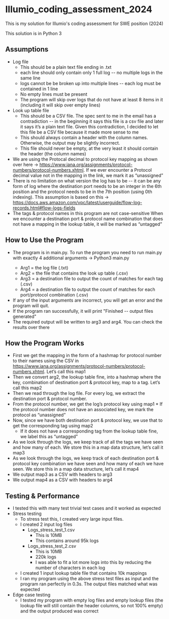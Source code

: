 # Illumio_coding_assessment_2024
This is my solution for Illumio's coding assessment for SWE position (2024)

This solution is in Python 3

## Assumptions
* Log file
    * This should be a plain text file ending in .txt
    * each line should only contain only 1 full log -- no multiple logs in the same line
    * logs cannot be be broken up into multiple lines -- each log must be contained in 1 line 
    * No empty lines must be present
    * The program will skip over logs that do not have at least 8 items in it (including it will skip over empty lines)
* Look up table file
    * This should be a CSV file. The spec sent to me in the email has a contradiction -- in the beginning it says this file is a csv file and later it says it’s a plain text file. Given this contradiction, I decided to let this file be a CSV file because it made more sense to me
    * This should always contain a header with the column names. Otherwise, the output may be slightly incorrect.
    * This file should never be empty, at the very least it should contain the header (the column names)
* We are using the Protocal decimal to protocol key mapping as shown over here → https://www.iana.org/assignments/protocol-numbers/protocol-numbers.xhtml. If we ever encounter a Protocol decimal value not in the mapping in the link, we mark it as “unassigned”
* There is no limitation on what version the log has to be -- it can be any form of log where the destination port needs to be an integer in the 6th position and the protocol needs to be in the 7th position (using 0th indexing). This assumption is based on this → https://docs.aws.amazon.com/vpc/latest/userguide/flow-log-records.html#flow-logs-fields 
* The tags & protocol names in this program are not case-sensitive
When we encounter a destination port & protocol name combination that does not have a mapping in the lookup table, it will be marked as “untagged”

## How to Use the Program 
* The program is in main.py. To run the program you need to run main.py with exactly 4 additional arguments → 
Python3 main.py <arg1> <arg2> <arg3> <arg4>
    * Arg1 = the log file (.txt)
    * Arg2 =  the file that contains the look up table (.csv)
    * Arg3 = a destination file to output the count of matches for each tag (.csv)
    * Arg4 = a destination file to output the count of matches for each port/protocol combination (.csv)
* If any of the input arguments are incorrect, you will get an error and the program will quit.
* If the program ran successfully, it will print "Finished -- output files generated"
* The required output will be written to arg3 and arg4. You can check the results over there

## How the Program Works
* First we get the mapping in the form of a hashmap for protocol number to their names using the CSV in https://www.iana.org/assignments/protocol-numbers/protocol-numbers.xhtml. Let’s call this map1 
* Then we convert arg2, the lookup table fine, into a hashmap where the key, combination of destination port & protocol key, map to a tag. Let’s call this map2
* Then we read through the log file. For every log, we extract the destination port & protocol number. 
* From the protocol number, we get the log’s protocol key using map1
      * If the protocol number does not have an associated key, we mark the protocol as “unassigned”
* Now, since we have both destination port & protocol key, we use that to get the corresponding tag using map2
    * If it does not have a corresponding tag from the lookup table fine, we label this as “untagged”
* As we look through the logs, we keep track of all the tags we have seen and how many of each. We store this in a map data structure, let’s call it map3
* As we look through the logs, we keep track of each destination port & protocol key combination  we have seen and how many of each we have seen. We store this in a map data structure, let’s call it map4
* We output map3 as a CSV with headers to arg3
* We output map4 as a CSV with headers to arg4

## Testing & Performance 
* I tested this with many test trivial test cases and it worked as expected
* Stress testing 
    * To stress test this, I created very large input files.
    * I created 2 input log files
        * Logs_stress_test_1.csv
            * This is 10MB
            * This contains around 95k logs
        * Logs_stress_test_2.csv
            * This is 10MB
            * 220k logs
            * I was able to fit a lot more logs into this by reducing the number of characters in each log
    * I created 1 input lookup table file that contains 10k mappings
    * I ran my program using the above stress test files as input and the program ran perfectly in 0.3s. The output files matched what was expected
* Edge case testing
    * I tested my program with empty log files and empty lookup files (the lookup file will still contain the header columns, so not 100% empty) and the output produced was correct
